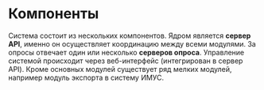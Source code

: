Компоненты
==========
Система состоит из нескольких компонентов. Ядром является **сервер API**, именно он осуществляет координацию между всеми модулями. За опросы отвечает один или несколько **серверов опроса**. Управление системой происходит через веб-интерфейс (интегрирован в сервер API). Кроме основных модулей существует ряд мелких модулей, например модуль экспорта в систему ИМУС.